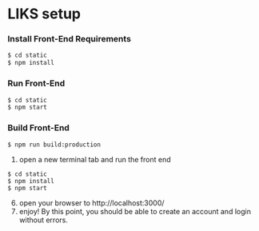 # LIKS setup

### Install Front-End Requirements
```sh
$ cd static
$ npm install
```

### Run Front-End

```sh
$ cd static
$ npm start
```

### Build Front-End

```sh
$ npm run build:production
```
1. open a new terminal tab and run the front end

```
$ cd static
$ npm install
$ npm start
```

6. open your browser to http://localhost:3000/
7. enjoy! By this point, you should be able to create an account and login without errors.
